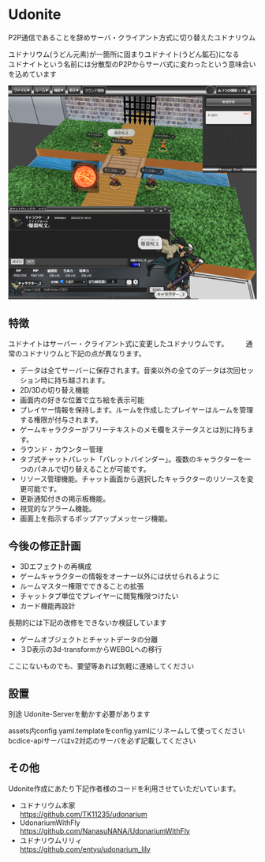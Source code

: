 

# Udonite
  
P2P通信であることを辞めサーバ・クライアント方式に切り替えたユドナリウム  
  
ユドナリウム(うどん元素)が一箇所に固まりユドナイト(うどん鉱石)になる  
ユドナイトという名前には分散型のP2Pからサーバ式に変わったという意味合いを込めています  

![メインイメージ](docs/images/main.png "main")
  
## 特徴
  
  ユドナイトはサーバー・クライアント式に変更したユドナリウムです。  　　
  通常のユドナリウムと下記の点が異なります。　　
  　　
  * データは全てサーバーに保存されます。音楽以外の全てのデータは次回セッション時に持ち越されます。  
  * 2D/3Dの切り替え機能  
  * 画面内の好きな位置で立ち絵を表示可能  
  * プレイヤー情報を保持します。ルームを作成したプレイヤーはルームを管理する権限が付与されます。  
  * ゲームキャラクターがフリーテキストのメモ欄をステータスとは別に持ちます。  
  * ラウンド・カウンター管理  
  * タブ式チャットパレット「パレットバインダー」。複数のキャラクターを一つのパネルで切り替えることが可能です。
  * リソース管理機能。チャット画面から選択したキャラクターのリソースを変更可能です。  
  * 更新通知付きの掲示板機能。  
  * 視覚的なアラーム機能。  
  * 画面上を指示するポップアップメッセージ機能。  
  
## 今後の修正計画

  * 3Dエフェクトの再構成  
  * ゲームキャラクターの情報をオーナー以外には伏せられるように  
  * ルームマスター権限でできることの拡張  
  * チャットタブ単位でプレイヤーに閲覧権限つけたい    
  * カード機能再設計      
  
  長期的には下記の改修をできないか検証しています  

  * ゲームオブジェクトとチャットデータの分離  
  * ３D表示の3d-transformからWEBGLへの移行  
  
  ここにないものでも、要望等あれば気軽に連絡してください  
  
## 設置

別途 Udonite-Serverを動かす必要があります

assets内config.yaml.templateをconfig.yamlにリネームして使ってください  
bcdice-apiサーバはv2対応のサーバを必ず記載してください  
  
## その他
Udonite作成にあたり下記作者様のコードを利用させていただいています。  
* ユドナリウム本家  
<https://github.com/TK11235/udonarium>  
* UdonariumWithFly  
<https://github.com/NanasuNANA/UdonariumWithFly>  
* ユドナリウムリリィ  
<https://github.com/entyu/udonarium_lily>  
  
  
